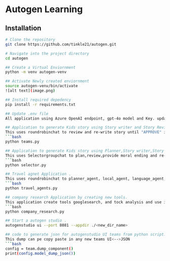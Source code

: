 # Autogen Learning

## Installation
```bash
# Clone the repository
git clone https://github.com/tinkle21/autogen.git

# Navigate into the project directory
cd autogen

## Create a Virtual Enviornment
python -m venv autogen-venv

## Activate Newly created enviornment
source autogen-venv/bin/activate
![alt text](image.png)

## Install required depedency
pip install -r requirements.txt

## Update .env file
All application using Azure OpenAI endpoint, gpt-4o model and Key. update .env file accoridngly.

## Application to generate Kids story using Story writer and Story Reviewer agent.
This uses roundrobinchat to review and re-write story until "APPROVE" is not passed by Reviewer
```bash
python teams.py

## Application to generate Kids story using Planner,Story writer,Story Moral writer and Story Reviewer agent.
This uses Selectorgroupchat to plan,review,provide moral ending and re-write story until "APPROVE" is not passed by Reviewer or Max turn reached to 10
```bash
python selector.py

## Travel agnet Application .
This uses roundrobinchat to planner_agent, local_agent, language_agent, travel_summary_agent until "TERMINATE" is not passed by planner_agent 
```bash
python travel_agents.py

## company research Application by creating new tools.
This application create tools googlesearch, and tock analysis and use it by agents stock_analysis_agent, search_agent, report_agent to analysis stock of a company.
```bash
python company_research.py

## Start a autogen studio .
autogenstudio ui --port 8081 --appdir ./<new_dir_name> 

## code to generate json for autogenstudio UI teams from python script.Used in teams.py
This dump can pe copy paste in any new teams UI<-->JSON
```bash
config = team.dump_component()
print(config.model_dump_json())


